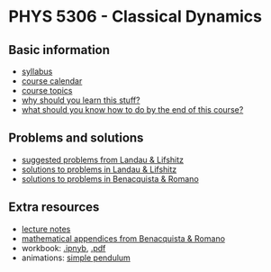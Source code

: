 # PHYS 5306 - Classical Dynamics

## Basic information

- [syllabus](info/syllabus_with_attachments.pdf)
- [course calendar](info/calendar.pdf)
- [course topics](info/topics.pdf)
- [why should you learn this stuff?](info/why.pdf)
- [what should you know how to do by the end of this course?](info/what.pdf)

## Problems and solutions

- [suggested problems from Landau & Lifshitz](info/problems.pdf)
- [solutions to problems in Landau & Lifshitz](landau_lifshitz/solutions/index.md)
- [solutions to problems in Benacquista & Romano](benacquista_romano/solutions/index.md)

## Extra resources

- [lecture notes](notes/LectureNotes.pdf)
- [mathematical appendices from Benacquista & Romano](benacquista_romano/appendices.pdf)
- workbook: [.ipnyb](notes/workbook.ipynb), [.pdf](notes/workbook.pdf)
- animations: [simple pendulum](notes/simple_pendulum.py)

